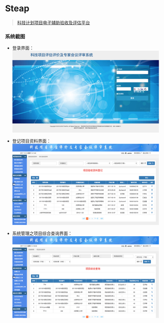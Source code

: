 # Steap

> [科技计划项目电子辅助验收及评估平台](https://gitee.com/Zychaowill/steap)

### 系统截图

- 登录界面：
![](https://github.com/Zychaowill/ImgStore/blob/master/Steap/steap.png)

- 登记项目资料界面：
![](https://github.com/Zychaowill/ImgStore/blob/master/Steap/main.png)

- 系统管理之项目综合查询界面：
![](https://github.com/Zychaowill/ImgStore/blob/master/Steap/system.png)
